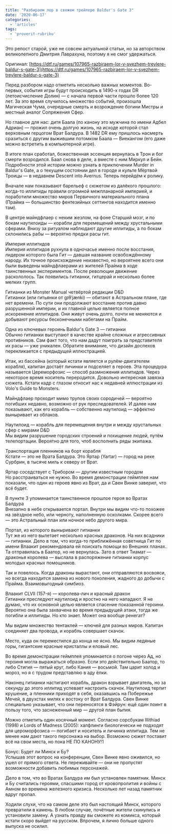 ```yaml
---
title: "Разбираем лор в свежем трейлере Baldur's Gate 3"
date: '2020-06-17'
categories:
  - 'articles'
tags:
  - 'proverit-rubriku'
---
```


Это репост старой, уже не совсем актуальной статьи, но за авторством великолепного Дмитрия Лаврахуна, поэтому я не смог удержаться.

Оригинал: [https://dtf.ru/games/107965-razbiraem-lor-v-svezhem-treylere-baldur-s-gate-3](https://dtf.ru/games/107965-razbiraem-lor-v-svezhem-treylere-baldur-s-gate-3)

Перед разбором надо отметить несколько важных моментов. Во-первых, события игры будут происходить в 1490-х годах DR (летоисчисление Долин) — с начала первой части прошло более 120 лет. За это время случилось множество событий, произошла Магическая Чума, очередные смерть и возрождение богини Мистры и местный аналог Сопряжения Сфер.

Но главное для нас: дитя Баала (по канону это мужчина по имени Адбел Адриан) — прожил очень долгую жизнь, на исходе которой стал верховным герцогом Врат Балдура. В 1482 DR ему пришлось насмерть сразиться с другим выжившим потомком Баала — Виекангом (его даже можно встретить в компьютерной игре).

В итоге план сработал, божественная эссенция вернулась в Трон и бог смерти возродился. Баал снова в деле, а вместе с ним Миркул и Бейн. Подробности этой истории можно узнать в приключении Murder in Baldur's Gate, а о текущем состоянии дел в городе и культе Мёртвой Троицы — в недавнем Descent into Avernus. Теперь перейдём к ролику.

Вначале нам показывают барельеф с сюжетом из далёкого прошлого: когда-то иллитиды правили огромной межпланарной империей, и поработили множество миров Первичного материального плана (Прайма — большинство фентезийных сеттингов находится именно там).

В центре майндфлаер с неким жезлом, на фоне Старший мозг, и по бокам наутилоиды — корабли для перемещений между хрустальными сферами. Внизу за ритуалом наблюдают другие иллитиды, а по бокам склонились рабы — вероятно предки расы гит.

Империя иллитидов​  
Империя иллитидов рухнула в одночасье именно после восстания, лидером которого была Гит — давшая название освобождённому народу. Их точное происхождение неизвестно, но вероятнее всего они были выведены майндфлаерами из жителей Прайма в ходе таинственных экспериментов. После революции движение раскололось. Так появились гитианки, гитцерай и несколько более мелких групп.

Гитианки из Monster Manual четвёртой редакции D&D​  
Гитианки (или гитьянки от gɪθˈjænki) — обитают в Астральном плане, где нет времени. По сути они продолжают восстание против давно разрушенной империи, и их главной целью является полное искоренение иллитидов. Они живут очень долго, почти не меняются и добывают ресурсы бесконечными набегами на Прайм.

​Одна из ключевых героинь Baldur's Gate 3 — гитианки  
Обычно гитианки выступают в качестве крайне сложных и агрессивных противников. Сам факт того, что нам дадут поиграть за представителя их расы — уже уникален. Обратите внимание, что дизайн доспехов перекликается с предыдущей иллюстрацией.

Итак, из бассейна (который кстати является и рулём-двигателем корабля), капитан достаёт личинки и подселяет в героев. Эта процедура называется Цереморфозис — способ размножения иллитидов. Через некоторое время носитель переродится. Довольно интересная завязка сюжета. Кстати кадр с глазом относит нас к недавней иллюстрации из Volo's Guide to Monsters.

Майндфлаер проходит мимо трупов своих сородичей — вероятно погибших недавно, возможно от рук преследователей. И далее нам показывают, как его корабль — собственно наутилоид — эффектно выныривает из облаков.

Наутилоид — корабль для перемещения внутри и между хрустальных сфер с мирами D&D​  
Мы видим разрушение городских строений и похищение людей, путём телепортации. Вероятно для того, чтоб восполнить ряды экипажа.

Транспортация пленников на борт корабля​  
Кстати — это не Врата Балдура. Это Яртар (Yartar) — город на реке Сурбрин, в тысяче миль к северу от Врат.

Яртар соседствует с Трибором — другим известным городом​  
Но расстраиваться не нужно. Во время демонстрации геймплея нам показали, что один из героев явно из Врат, да и Свен Винке заверил, что всё будет.

В пункте 3 упоминается таинственное прошлое героя во Вратах Балдура​  
Внезапно в небе открывается портал. Внутри мы видим что-то похожее на звёздное небо, или черноту, наполненную осколками. Скорее всего — это Астральный план или ночное небо другого мира.

Портал, из которого выныривают гитианки​  
Тут же из него вылетает несколько красных драконов. На них всадники — гитианки. Дело в том, что когда-то приближённая советница Гит по имени Влаакит рекомендовала ей поискать помощи во Внешних планах. Та отправилась в Баатор, но не вернулась. Зато в ответ Тиамат — драконья королева — выслала в распоряжение гитианки корпус молодых красных помощников.

Так и повелось. Когда драконы вырастают, они отправляются восвояси, но всегда находится замена из нового поколения, жадного до добычи с Прайма. Взаимовыгодный симбиоз.

​Влаакит CLVII (157-я) — королева-лич и красный дракон  
Гитианки преследуют наутилоид и яростно на него нападают. Я не думаю, что их основной целью является спасение показанной героини. Вероятно она была захвачена во время предыдущей атаки, тогда же погибли и иллитиды. Но кто знает. Может она вообще ренегат?

Мы видим множество тентаклей — ключей для разных миров. Капитан соединяет два провода, и корабль совершает скачок.

Место, куда он переместился до конца не ясно. Мы видим ледяные горы, гигантские красные кристаллы и еловый лес.

Во время демонстрации геймплея упоминается о погоне через Ад, но героиня могла выражаться образно. Если это действительно Баатор, то либо Стигия — пятый круг, либо Кания — восьмой. Там царит холод и мороз, но я с трудом представляю в аду ёлки.

Наконец гитианки настигают корабль, дракон взрывает двигатель, но за секунду до этого иллитид успевает настроить скачок. Наутилоид терпит крушение, а пленники приходят в себя, оказавшись на Побережье Мечей, в двухстах милях к востоку от Врат Балдура. Свен Винке специально указывает, что они переносятся в Фэйрун: ещё один поинт в пользу того, что заснеженный мир — другой план бытия.

Можно отметить один косячный момент. Согласно сорсбукам Illithiad (1998) и Lords of Madness (2005): халфлинги биологически не подходят для цероморфозиса — погибает и носитель и личинка иллитида. Тем не менее нам дают такого персонажа на выбор. Возможно сюжет поставит всё на свои места, но пока НЕ ПО КАНОНУ!1

Бонус: Будет ли Минск и Бу?  
Услышав этот вопрос на конференции, Свен Винке явно оживился, но ушел от прямого ответа. Не переживайте — они не пропустят возможности добавить любимых персонажей.

Дело в том, что во Вратах Балдура им был установлен памятник. Минск и Бу считались героями, спасшими город от кровопролития и войны с Амном во времена железного кризиса. Несколько лет назад памятник вдруг пропал.

Ходили слухи, что на самом деле это был настоящий Минск, которого превратили в камень. В любом случае, почётные жители скинулись и установили замену. А узнать правду вы сможете из комикса, который кстати скоро выйдет на русском. Впрочем, я лично больше одного выпуска не осилил.

